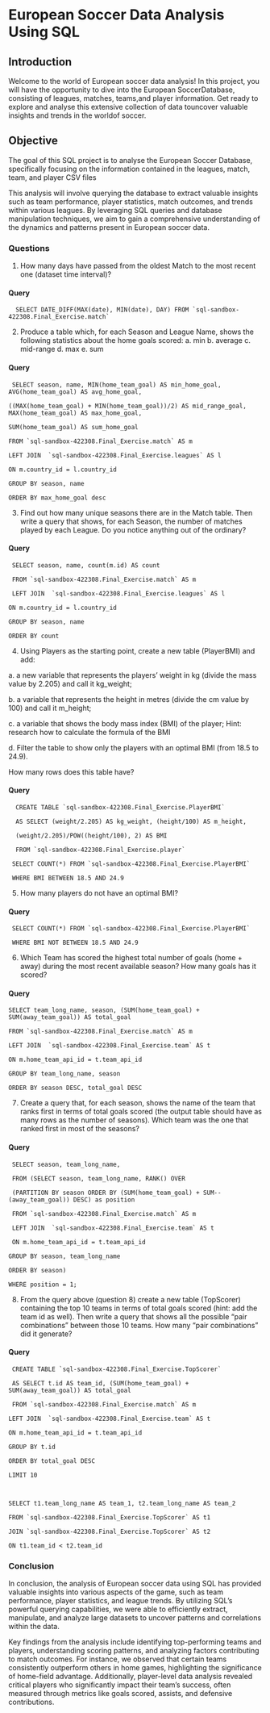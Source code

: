 # European Soccer Data Analysis Using SQL

## Introduction

Welcome to the world of European soccer data analysis! In this project, you will have the opportunity to dive into the European SoccerDatabase, consisting of leagues, matches, teams,and player information. Get ready to explore and analyse this extensive collection of data touncover valuable insights and trends in the worldof soccer.

## Objective

The goal of this SQL project is to analyse the European Soccer Database, specifically focusing on the information contained in the leagues, match, team, and player CSV files
 
This analysis will involve querying the database to extract valuable insights such as team performance, player statistics, match outcomes, and trends within various leagues. By leveraging SQL queries and database manipulation techniques, we aim to gain a comprehensive understanding of the dynamics and patterns present in European soccer data.


### Questions


1. 	How many days have passed from the oldest Match to the most recent one (dataset time interval)?

#### Query
      SELECT DATE_DIFF(MAX(date), MIN(date), DAY) FROM `sql-sandbox-422308.Final_Exercise.match` 

 

 
 2. Produce a table which, for each Season and League Name, shows the following statistics about the home goals scored: 
a.	min
b.	average 
c.	mid-range 
d.	max 
e.	sum


#### Query
     SELECT season, name, MIN(home_team_goal) AS min_home_goal, AVG(home_team_goal) AS avg_home_goal,

    ((MAX(home_team_goal) + MIN(home_team_goal))/2) AS mid_range_goal, MAX(home_team_goal) AS max_home_goal,
  
    SUM(home_team_goal) AS sum_home_goal
  
    FROM `sql-sandbox-422308.Final_Exercise.match` AS m
  
    LEFT JOIN  `sql-sandbox-422308.Final_Exercise.leagues` AS l
   
    ON m.country_id = l.country_id
    
    GROUP BY season, name
    
    ORDER BY max_home_goal desc



 
3. Find out how many unique seasons there are in the Match table. Then write a query that shows, for each Season, the number of matches played by each League. Do you notice anything out of the ordinary?


 #### Query
     SELECT season, name, count(m.id) AS count
   
     FROM `sql-sandbox-422308.Final_Exercise.match` AS m
  
     LEFT JOIN  `sql-sandbox-422308.Final_Exercise.leagues` AS l
  
    ON m.country_id = l.country_id
  
    GROUP BY season, name
  
    ORDER BY count 




4. 	Using Players as the starting point, create a new table (PlayerBMI) and add:
   
a.	a new variable that represents the players’ weight in kg (divide the mass value by 2.205) and call it kg_weight; 

b.	a variable that represents the height in metres (divide the cm value by 100) and call it m_height; 

c.	a variable that shows the body mass index (BMI) of the player;
Hint: research how to calculate the formula of the BMI

d.	Filter the table to show only the players with an optimal BMI (from 18.5 to 24.9).
   
   
How many rows does this table have? 


#### Query

      CREATE TABLE `sql-sandbox-422308.Final_Exercise.PlayerBMI`
 
      AS SELECT (weight/2.205) AS kg_weight, (height/100) AS m_height,
      
      (weight/2.205)/POW((height/100), 2) AS BMI
      
      FROM `sql-sandbox-422308.Final_Exercise.player`

     SELECT COUNT(*) FROM `sql-sandbox-422308.Final_Exercise.PlayerBMI` 
     
     WHERE BMI BETWEEN 18.5 AND 24.9




5. 	How many players do not have an optimal BMI? 

#### Query
     SELECT COUNT(*) FROM `sql-sandbox-422308.Final_Exercise.PlayerBMI` 
     
     WHERE BMI NOT BETWEEN 18.5 AND 24.9


     

6. Which Team has scored the highest total number of goals (home + away) during the most recent available season? How many goals has it scored?


#### Query
    SELECT team_long_name, season, (SUM(home_team_goal) + SUM(away_team_goal)) AS total_goal
    
    FROM `sql-sandbox-422308.Final_Exercise.match` AS m
    
    LEFT JOIN  `sql-sandbox-422308.Final_Exercise.team` AS t
    
    ON m.home_team_api_id = t.team_api_id
    
    GROUP BY team_long_name, season
  
    ORDER BY season DESC, total_goal DESC



7. Create a query that, for each season, shows the name of the team that ranks first in terms of total goals scored (the output table should have as many rows as the number of seasons). 
Which team was the one that ranked first in most of the seasons? 


#### Query
     SELECT season, team_long_name, 
     
     FROM (SELECT season, team_long_name, RANK() OVER 
     
     (PARTITION BY season ORDER BY (SUM(home_team_goal) + SUM--(away_team_goal)) DESC) as position 
     
     FROM `sql-sandbox-422308.Final_Exercise.match` AS m
     
     LEFT JOIN  `sql-sandbox-422308.Final_Exercise.team` AS t
     
     ON m.home_team_api_id = t.team_api_id
     
    GROUP BY season, team_long_name
    
    ORDER BY season)
    
    WHERE position = 1;




8. 	From the query above (question 8) create a new table (TopScorer) containing the top 10 teams in terms of total goals scored (hint: add the team id as well).  Then write a query that shows all the possible “pair combinations” between those 10 teams. How many “pair combinations” did it generate? 


#### Query
     CREATE TABLE `sql-sandbox-422308.Final_Exercise.TopScorer`
     
     AS SELECT t.id AS team_id, (SUM(home_team_goal) + SUM(away_team_goal)) AS total_goal
     
     FROM `sql-sandbox-422308.Final_Exercise.match` AS m
     
    LEFT JOIN  `sql-sandbox-422308.Final_Exercise.team` AS t
    
    ON m.home_team_api_id = t.team_api_id
    
    GROUP BY t.id
    
    ORDER BY total_goal DESC
   
    LIMIT 10

  
  
    SELECT t1.team_long_name AS team_1, t2.team_long_name AS team_2
   
    FROM `sql-sandbox-422308.Final_Exercise.TopScorer` AS t1
  
    JOIN `sql-sandbox-422308.Final_Exercise.TopScorer` AS t2
  
    ON t1.team_id < t2.team_id




### Conclusion

In conclusion, the analysis of European soccer data using SQL has provided valuable insights into various aspects of the game, such as team performance, player statistics, and league trends. By utilizing SQL’s powerful querying capabilities, we were able to efficiently extract, manipulate, and analyze large datasets to uncover patterns and correlations within the data.

Key findings from the analysis include identifying top-performing teams and players, understanding scoring patterns, and analyzing factors contributing to match outcomes. For instance, we observed that certain teams consistently outperform others in home games, highlighting the significance of home-field advantage. Additionally, player-level data analysis revealed critical players who significantly impact their team’s success, often measured through metrics like goals scored, assists, and defensive contributions.




